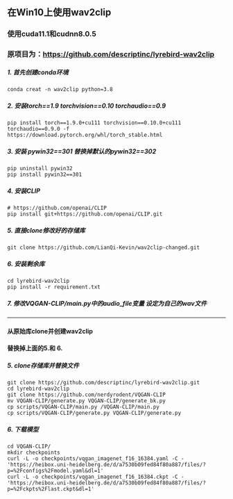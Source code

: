 ## 在Win10上使用wav2clip
### 使用cuda11.1和cudnn8.0.5
### 原项目为：https://github.com/descriptinc/lyrebird-wav2clip

##### 1. 首先创建conda环境
```
conda creat -n wav2clip python=3.8
```
##### 2. 安装torch==1.9 torchvision==0.10 torchaudio==0.9
```
pip install torch==1.9.0+cu111 torchvision==0.10.0+cu111 torchaudio==0.9.0 -f https://download.pytorch.org/whl/torch_stable.html
```

##### 3. 安装 pywin32==301 替换掉默认的pywin32==302
```
pip uninstall pywin32
pip install pywin32==301
```

##### 4. 安装CLIP

```
# https://github.com/openai/CLIP
pip install git+https://github.com/openai/CLIP.git
```

##### 5. 直接clone修改好的存储库
```
git clone https://github.com/LianQi-Kevin/wav2clip-changed.git
```

##### 6. 安装剩余库
```
cd lyrebird-wav2clip
pip install -r requirement.txt
```

##### 7. 修改VQGAN-CLIP/main.py中的audio_file变量 设定为自己的wav文件

-----------------
#### 从原始库clone并创建wav2clip 
#### 替换掉上面的5.和 6.
##### 5. clone存储库并替换文件
```
git clone https://github.com/descriptinc/lyrebird-wav2clip.git
cd lyrebird-wav2clip
git clone https://github.com/nerdyrodent/VQGAN-CLIP
mv VQGAN-CLIP/generate.py VQGAN-CLIP/generate_bk.py
cp scripts/VQGAN-CLIP/main.py /VQGAN-CLIP/main.py
cp scripts/VQGAN-CLIP/generate.py VQGAN-CLIP/generate.py
```

##### 6. 下载模型
```
cd VQGAN-CLIP/
mkdir checkpoints
curl -L -o checkpoints/vqgan_imagenet_f16_16384.yaml -C - 'https://heibox.uni-heidelberg.de/d/a7530b09fed84f80a887/files/?p=%2Fconfigs%2Fmodel.yaml&dl=1'
curl -L -o checkpoints/vqgan_imagenet_f16_16384.ckpt -C - 'https://heibox.uni-heidelberg.de/d/a7530b09fed84f80a887/files/?p=%2Fckpts%2Flast.ckpt&dl=1'
```



